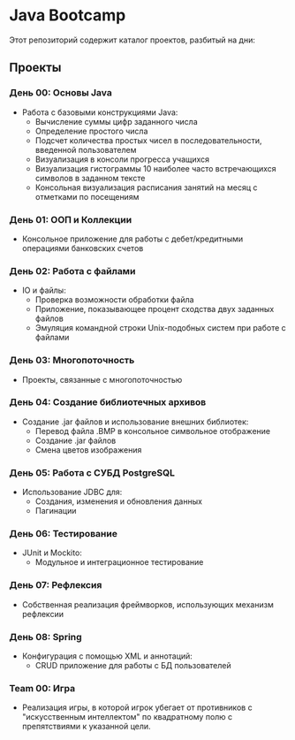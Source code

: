 # Java Bootcamp

Этот репозиторий содержит каталог проектов, разбитый на дни:

## Проекты

### День 00: Основы Java
- Работа с базовыми конструкциями Java:
  - Вычисление суммы цифр заданного числа
  - Определение простого числа
  - Подсчет количества простых чисел в последовательности, введенной пользователем
  - Визуализация в консоли прогресса учащихся
  - Визуализация гистограммы 10 наиболее часто встречающихся символов в заданном тексте
  - Консольная визуализация расписания занятий на месяц с отметками по посещениям

### День 01: ООП и Коллекции
- Консольное приложение для работы с дебет/кредитными операциями банковских счетов

### День 02: Работа с файлами
- IO и файлы:
  - Проверка возможности обработки файла
  - Приложение, показывающее процент сходства двух заданных файлов
  - Эмуляция командной строки Unix-подобных систем при работе с файлами

### День 03: Многопоточность
- Проекты, связанные с многопоточностью

### День 04: Создание библиотечных архивов
- Создание .jar файлов и использование внешних библиотек:
  - Перевод файла .BMP в консольное символьное отображение
  - Создание .jar файлов
  - Смена цветов изображения

### День 05: Работа с СУБД PostgreSQL
- Использование JDBC для:
  - Создания, изменения и обновления данных
  - Пагинации

### День 06: Тестирование
- JUnit и Mockito:
  - Модульное и интеграционное тестирование

### День 07: Рефлексия
- Собственная реализация фреймворков, использующих механизм рефлексии

### День 08: Spring
- Конфигурация с помощью XML и аннотаций:
  - CRUD приложение для работы с БД пользователей

### Team 00: Игра
- Реализация игры, в которой игрок убегает от противников с "искусственным интеллектом" по квадратному полю с препятствиями к указанной цели.
